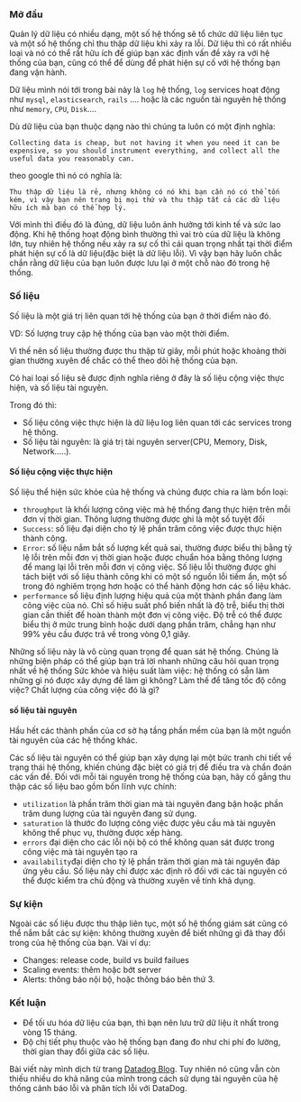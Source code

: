 ### Mở đầu

Quản lý dữ liệu có nhiều dạng, một số hệ thống sẽ tổ chức dữ liệu liên tục và một số hệ thống chỉ thu thập dữ liệu khi xảy ra lỗi. 
Dữ liệu thì có rất nhiều loại và nó có thể rất hữu ích để giúp bạn xác định vấn đề xảy ra với hệ thống của bạn, cũng có thể để dùng để phát hiện sự cố với hệ thống bạn đang vận hành.

Dữ liệu mình nói tới trong bài này là `log` hệ thống, `log` services hoạt động như `mysql`, `elasticsearch`, `rails` .... hoặc là các nguồn tài nguyên hệ thống như `memory`, `CPU`, `Disk`....
 
 Dù dữ liệu của bạn thuộc dạng nào thì chúng ta luôn có một định nghĩa:
 
 ```
 Collecting data is cheap, but not having it when you need it can be expensive, so you should instrument everything, and collect all the useful data you reasonably can.
 ```
 
 theo google thì nó có nghĩa là:
 ```
 Thu thập dữ liệu là rẻ, nhưng không có nó khi bạn cần nó có thể tốn kém, vì vậy bạn nên trang bị mọi thứ và thu thập tất cả các dữ liệu hữu ích mà bạn có thể hợp lý.
 ```
 Với mình thì điều đó là đúng, dữ liệu luôn ảnh hưởng tới kinh tế và sức lao động. Khi hệ thống hoạt động bình thường thì vai trò của dữ liệu là không lớn, tuy nhiên hệ thống nếu xảy ra sự cố thì  cái quan trọng nhất tại thời điểm phát hiện sự cố là dữ liệu(đặc biệt là dữ liệu lỗi).
Vì vậy bạn hãy luôn chắc chắn rằng dữ liệu của bạn luôn được lưu lại ở một chỗ nào đó trong hệ thống.

### Số liệu

Số liệu là một giá trị liên quan tới hệ thống của bạn ở thời điểm nào đó.

VD: Số lượng truy cập hệ thống của bạn vào một thời điểm.

Vì thế nên số liệu thường được thu thập từ giây, mỗi phút hoặc khoảng thời gian thường xuyên để chắc có thể theo dõi hệ thống của bạn.

Có hai loại số liệu sẽ được định nghĩa riêng ở đây là số liệu cộng việc thực hiện, và số liệu tài nguyên.

Trong đó thì: 

- Số liệu công việc thực hiện là dữ liệu log liên quan tới các services trong hệ thông.
- Số liệu tài nguyên: là giá trị tài nguyên server(CPU, Memory, Disk, Network.....).



#### Số liệu cộng việc thực hiện

Số liệu thể hiện sức khỏe của hệ thống và chúng được chia ra làm bốn loại:

- `throughput` là khối lượng công việc mà hệ thống đang thực hiện trên mỗi đơn vị thời gian. Thông lượng thường được ghi là một số tuyệt đối
- `Success`: số liệu đại diện cho tỷ lệ phần trăm công việc được thực hiện thành công.
- `Error`: số liệu nắm bắt số lượng kết quả sai, thường được biểu thị bằng tỷ lệ lỗi trên mỗi đơn vị thời gian hoặc được chuẩn hóa bằng thông lượng để mang lại lỗi trên mỗi đơn vị công việc. Số liệu lỗi thường được ghi tách biệt với số liệu thành công khi có một số nguồn lỗi tiềm ẩn, một số trong đó nghiêm trọng hơn hoặc có thể hành động hơn các số liệu khác.
- `performance` số liệu định lượng hiệu quả của một thành phần đang làm công việc của nó. Chỉ số hiệu suất phổ biến nhất là độ trễ, biểu thị thời gian cần thiết để hoàn thành một đơn vị công việc. Độ trễ có thể được biểu thị ở mức trung bình hoặc dưới dạng phần trăm, chẳng hạn như 99% yêu cầu được trả về trong vòng 0,1 giây.

Những số liệu này là vô cùng quan trọng để quan sát hệ thống. Chúng là những biện pháp có thể giúp bạn trả lời nhanh những câu hỏi quan trọng nhất về hệ thống Sức khỏe và hiệu suất làm việc: hệ thống có sẵn làm những gì nó được xây dựng để làm gì không? Làm thế để tăng tốc độ công việc? Chất lượng của công việc đó là gì?

#### số liệu tài nguyên

Hầu hết các thành phần của cơ sở hạ tầng phần mềm của bạn là một nguồn tài nguyên của các hệ thống khác.

Các số liệu tài nguyên có thể giúp bạn xây dựng lại một bức tranh chi tiết về trạng thái hệ thống, khiến chúng đặc biệt có giá trị để điều tra và chẩn đoán các vấn đề. Đối với mỗi tài nguyên trong hệ thống của bạn, hãy cố gắng thu thập các số liệu bao gồm bốn lĩnh vực chính:

- `utilization` là phần trăm thời gian mà tài nguyên đang bận hoặc phần trăm dung lượng của tài nguyên đang sử dụng.
- `saturation` là thước đo lượng công việc được yêu cầu mà tài nguyên không thể phục vụ, thường được xếp hàng.
- `errors` đại diện cho các lỗi nội bộ có thể không quan sát được trong công việc mà tài nguyên tạo ra
- `availability`đại diện cho tỷ lệ phần trăm thời gian mà tài nguyên đáp ứng yêu cầu. Số liệu này chỉ được xác định rõ đối với các tài nguyên có thể được kiểm tra chủ động và thường xuyên về tính khả dụng.

### Sự kiện

Ngoài các số liệu được thu thập liên tục, một số hệ thống giám sát cũng có thể nắm bắt các sự kiện: không thường xuyên để biết những gì đã thay đổi trong của hệ thống của bạn. Vài ví dụ:

 - Changes: release code, build vs build failues
- Scaling events: thêm hoặc bớt server
- Alerts: thông báo nội bộ, hoặc thông báo bên thứ 3.


### Kết luận

- Để tối ưu hóa dữ liệu của bạn, thì bạn nên lưu trữ dữ liệu ít nhất trong vòng 15 tháng.
- Độ chị tiết phụ thuộc vào hệ thống bạn đang đo như chi phí đo lường, thời gian thay đổi giữa các số liệu.


Bài viết này mình dịch từ trang [Datadog Blog](https://www.datadoghq.com/blog/monitoring-101-collecting-data/). Tuy nhiên nó cũng vẫn còn thiếu nhiều do khả năng của mình trong cách sử dụng tài nguyên của hệ thống cảnh báo lỗi và phân tích lỗi với DataDog.